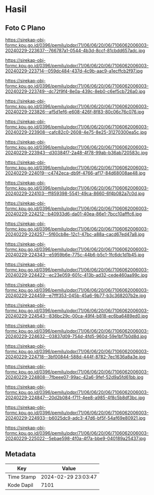 # Hasil

## Foto C Plano

https://sirekap-obj-formc.kpu.go.id/0396/pemilu/pdpr/71/06/06/20/06/7106062006003-20240229-223637--766787a1-0544-4b3d-8ccf-81cbdd657adc.jpg

https://sirekap-obj-formc.kpu.go.id/0396/pemilu/pdpr/71/06/06/20/06/7106062006003-20240229-223714--059dc484-437d-4c9b-aac9-a1ecffcb2f97.jpg

https://sirekap-obj-formc.kpu.go.id/0396/pemilu/pdpr/71/06/06/20/06/7106062006003-20240229-223749--dc72f9f4-8e0a-439c-8eb0-c6ef5cb726a0.jpg

https://sirekap-obj-formc.kpu.go.id/0396/pemilu/pdpr/71/06/06/20/06/7106062006003-20240229-223826--af5d1ef6-e608-426f-8f83-80c06c76c076.jpg

https://sirekap-obj-formc.kpu.go.id/0396/pemilu/pdpr/71/06/06/20/06/7106062006003-20240229-223908--cafc82c0-2608-4e75-8e25-31270300ea5c.jpg

https://sirekap-obj-formc.kpu.go.id/0396/pemilu/pdpr/71/06/06/20/06/7106062006003-20240229-223943--d30384f7-2a48-4f78-99ab-b36ab720583c.jpg

https://sirekap-obj-formc.kpu.go.id/0396/pemilu/pdpr/71/06/06/20/06/7106062006003-20240229-224019--c4742eca-db9f-4766-af17-84d68008ae48.jpg

https://sirekap-obj-formc.kpu.go.id/0396/pemilu/pdpr/71/06/06/20/06/7106062006003-20240229-224103--ff859398-5541-49ca-8660-6f4b082a7c0d.jpg

https://sirekap-obj-formc.kpu.go.id/0396/pemilu/pdpr/71/06/06/20/06/7106062006003-20240229-224212--b40933d6-da01-40ea-86e1-7bcc10afffc6.jpg

https://sirekap-obj-formc.kpu.go.id/0396/pemilu/pdpr/71/06/06/20/06/7106062006003-20240229-224257--5f60cb8e-12c1-47bc-a88a-cacd67ed47a8.jpg

https://sirekap-obj-formc.kpu.go.id/0396/pemilu/pdpr/71/06/06/20/06/7106062006003-20240229-224343--e5959b6e-775c-44b6-b5c1-1fc6dc1d1b45.jpg

https://sirekap-obj-formc.kpu.go.id/0396/pemilu/pdpr/71/06/06/20/06/7106062006003-20240229-224422--ec23e059-601c-413b-ad32-cede460aa99c.jpg

https://sirekap-obj-formc.kpu.go.id/0396/pemilu/pdpr/71/06/06/20/06/7106062006003-20240229-224459--e7fff353-045b-45a6-9b77-b3c368207b2e.jpg

https://sirekap-obj-formc.kpu.go.id/0396/pemilu/pdpr/71/06/06/20/06/7106062006003-20240229-224543--836bc29c-00ca-49f4-b818-ec6ba6489ed0.jpg

https://sirekap-obj-formc.kpu.go.id/0396/pemilu/pdpr/71/06/06/20/06/7106062006003-20240229-224632--03837d09-754d-4fd5-960d-59e1bf7b0d8d.jpg

https://sirekap-obj-formc.kpu.go.id/0396/pemilu/pdpr/71/06/06/20/06/7106062006003-20240229-224718--3bf00844-588d-444f-8782-7ec1636a8a3e.jpg

https://sirekap-obj-formc.kpu.go.id/0396/pemilu/pdpr/71/06/06/20/06/7106062006003-20240229-224808--7fbeee07-99ac-42a6-9fef-52d9a5fd61bb.jpg

https://sirekap-obj-formc.kpu.go.id/0396/pemilu/pdpr/71/06/06/20/06/7106062006003-20240229-224847--20d2b084-f711-4ee8-a985-4f8c5b8df3bc.jpg

https://sirekap-obj-formc.kpu.go.id/0396/pemilu/pdpr/71/06/06/20/06/7106062006003-20240229-224933--b6025dc9-adc3-47d6-bf5f-54af69e80921.jpg

https://sirekap-obj-formc.kpu.go.id/0396/pemilu/pdpr/71/06/06/20/06/7106062006003-20240229-225022--5ebae598-4f0a-4f7a-bbe9-040189a25437.jpg


## Metadata

| Key        | Value               |
| ---------- | ------------------- |
| Time Stamp | 2024-02-29 23:03:47 |
| Kode Dapil | 7101                |



